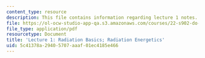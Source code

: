 ```yaml
---
content_type: resource
description: This file contains information regarding lecture 1 notes.
file: https://ol-ocw-studio-app-qa.s3.amazonaws.com/courses/22-s902-do-it-yourself-diy-geiger-counters-january-iap-2015/5c41378a29405707aaaf01ec4185e466_MIT22_S902IAP15_lec01.pdf
file_type: application/pdf
resourcetype: Document
title: 'Lecture 1: Radiation Basics; Radiation Energetics'
uid: 5c41378a-2940-5707-aaaf-01ec4185e466
---
```

